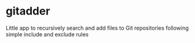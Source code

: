 # gitadder
Little app to recursively search and add files to Git repositories following simple include and exclude rules
